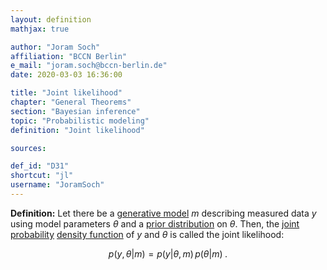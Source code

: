 ```yaml
---
layout: definition
mathjax: true

author: "Joram Soch"
affiliation: "BCCN Berlin"
e_mail: "joram.soch@bccn-berlin.de"
date: 2020-03-03 16:36:00

title: "Joint likelihood"
chapter: "General Theorems"
section: "Bayesian inference"
topic: "Probabilistic modeling"
definition: "Joint likelihood"

sources:

def_id: "D31"
shortcut: "jl"
username: "JoramSoch"
---
```



**Definition:** Let there be a [generative model](/D/gm) $m$ describing measured data $y$ using model parameters $\theta$ and a [prior distribution](/D/prior) on $\theta$. Then, the [joint probability](/D/prob-joint) [density function](/D/pdf) of $y$ and $\theta$ is called the joint likelihood:

$$ \label{eq:jl}
p(y,\theta|m) = p(y|\theta,m) \, p(\theta|m) \; .
$$